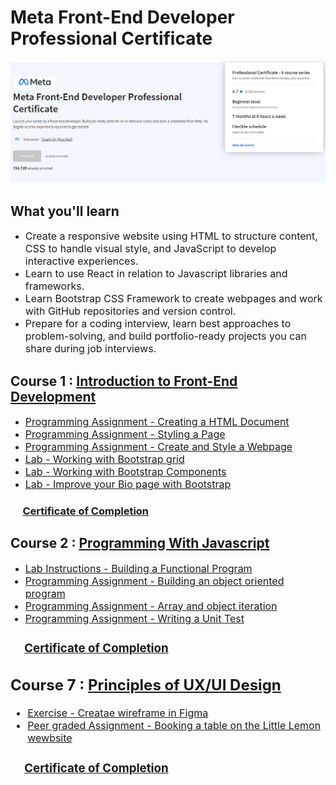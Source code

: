# Meta Front-End Developer Professional Certificate

<img src="meta-fron-end-title.png" alt="Meta Front-End developer certificate header img"/>

## What you'll learn

-   <font size="3">Create a responsive website using HTML to structure content, CSS to handle visual style, and JavaScript to develop interactive experiences.</font>
-   <font size="3">Learn to use React in relation to Javascript libraries and frameworks.</font>
-   <font size="3">Learn Bootstrap CSS Framework to create webpages and work with GitHub repositories and version control.</font>
-   <font size="3">Prepare for a coding interview, learn best approaches to problem-solving, and build portfolio-ready projects you can share during job interviews.</font>

## Course 1 : [Introduction to Front-End Development](https://www.coursera.org/learn/introduction-to-front-end-development)

-   [<font size="3">Programming Assignment - Creating a HTML Document</font>](/Course1-Introduction-to-Front-End-Development/1-Creating-a-HTML-Document)
-   [<font size="3">Programming Assignment - Styling a Page</font>](/Course1-Introduction-to-Front-End-Development/2-Styling-a-Page)
-   [<font size="3">Programming Assignment - Create and Style a Webpage</font>](/Course1-Introduction-to-Front-End-Development/3-Create-and-Style-a-Webpage)
-   [<font size="3">Lab - Working with Bootstrap grid</font>](/Course1-Introduction-to-Front-End-Development/4-Lab-Working-with-Bootstrap-Grid/)
-   [<font size="3">Lab - Working with Bootstrap Components</font>](/Course1-Introduction-to-Front-End-Development/5-Lab-Working-with-Bootstrap-Components/)
-   [<font size="3">Lab - Improve your Bio page with Bootstrap</font>](/Course1-Introduction-to-Front-End-Development/6-Lab-Improve-your-Bio-Page-with-Bootstrap/)

### &nbsp;&nbsp;&nbsp;&nbsp;&nbsp;[Certificate of Completion](https://coursera.org/share/57c72c94f78302be01c359351247dd68) <br />

## Course 2 : [Programming With Javascript](/Course2-Programming-with-Javascript/)

-   [<font size="3">Lab Instructions - Building a Functional Program</fon>](/Course2-Programming-with-Javascript/1-Lab-Instructions-Building-a-Functional-Program)
-   [<font size="3">Programming Assignment - Building an object oriented program</font>](/Course2-Programming-with-Javascript/2-Programming-Assignment-Building-an-object-oriented-program)
-   [<font size="3">Programming Assignment - Array and object iteration</font>](/Course2-Programming-with-Javascript/3-Programming-Assignment-Array-and-object-iteration)
-   [<font size="3">Programming Assignment - Writing a Unit Test](/Course2-Programming-with-Javascript/4-Programming-Assignment-Writing-a-Unit-Test)

### &nbsp;&nbsp;&nbsp;&nbsp;&nbsp;[Certificate of Completion](https://coursera.org/share/795965eee2cb169f8716bffcccffdcc0) <br />

## Course 7 : [Principles of UX/UI Design](/Course7-Principles-of-UX-UI-Design/)

-   [<font size="3">Exercise - Creatae wireframe in Figma</font>](/Course7-Principles-of-UX-UI-Design/1-Exercise-Create-wireframe-in-Figma)
-   [<font size="3">Peer graded Assignment - Booking a table on the Little Lemon wewbsite</font>](/Course7-Principles-of-UX-UI-Design/2-Peer-graded-Assignment-Booking-a-table-on-the-Little-Lemon-website)

### &nbsp;&nbsp;&nbsp;&nbsp;&nbsp;[Certificate of Completion](https://coursera.org/share/0b90ee2af838eac40effa5e103e468e5) <br />
